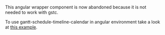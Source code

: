 This angular wrapper component is now abandoned because it is not needed to work with gstc.

To use gantt-schedule-timeline-calendar in angular environment take a look at [this example](https://github.com/neuronetio/angular-gantt-schedule-timeline-calendar-example).
